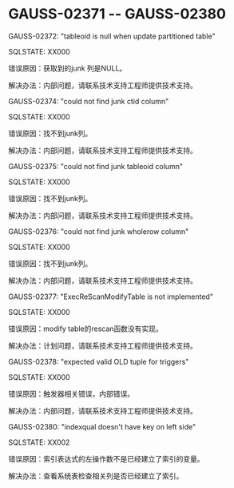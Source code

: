 # GAUSS-02371 -- GAUSS-02380

GAUSS-02372: "tableoid is null when update partitioned table"

SQLSTATE: XX000

错误原因：获取到的junk 列是NULL。

解决办法：内部问题，请联系技术支持工程师提供技术支持。

GAUSS-02374: "could not find junk ctid column"

SQLSTATE: XX000

错误原因：找不到junk列。

解决办法：内部问题，请联系技术支持工程师提供技术支持。

GAUSS-02375: "could not find junk tableoid column"

SQLSTATE: XX000

错误原因：找不到junk列。

解决办法：内部问题，请联系技术支持工程师提供技术支持。

GAUSS-02376: "could not find junk wholerow column"

SQLSTATE: XX000

错误原因：找不到junk列。

解决办法：内部问题，请联系技术支持工程师提供技术支持。

GAUSS-02377: "ExecReScanModifyTable is not implemented"

SQLSTATE: XX000

错误原因：modify table的rescan函数没有实现。

解决办法：计划问题，请联系技术支持工程师提供技术支持。

GAUSS-02378: "expected valid OLD tuple for triggers"

SQLSTATE: XX000

错误原因：触发器相关错误，内部错误。

解决办法：内部问题，请联系技术支持工程师提供技术支持。

GAUSS-02380: "indexqual doesn't have key on left side"

SQLSTATE: XX002

错误原因：索引表达式的左操作数不是已经建立了索引的变量。

解决办法：查看系统表检查相关列是否已经建立了索引。
